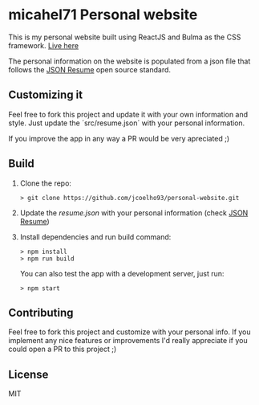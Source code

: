 # micahel71 Personal website

[//]: # "[![Quality Gate Status](https://sonarcloud.io/api/project_badges/measure?project=jcoelho93_personal-website&metric=alert_status)](https://sonarcloud.io/dashboard?id=jcoelho93_personal-website)"
[//]: # "[![Netlify Status](https://api.netlify.com/api/v1/badges/d32b64a2-9f48-4a26-b0d3-21cdf5548ec6/deploy-status)](https://app.netlify.com/sites/jcoelho93/deploys)"

This is my personal website built using ReactJS and Bulma as the CSS framework. [Live here](https://www.chalvatzis.de)

The personal information on the website is populated from a json file that follows the [JSON Resume](https://jsonresume.org/) open source standard.

## Customizing it

Feel free to fork this project and update it with your own information and style. Just update the ´src/resume.json´ with your personal information.

If you improve the app in any way a PR would be very apreciated ;)

## Build

1. Clone the repo:

   ```console
   > git clone https://github.com/jcoelho93/personal-website.git
   ```

1. Update the *resume.json* with your personal information (check [JSON Resume](https://jsonresume.org/))

1. Install dependencies and run build command:

   ```console
   > npm install
   > npm run build
   ```

   You can also test the app with a development server, just run:

   ```console
   > npm start
   ```

## Contributing

Feel free to fork this project and customize with your personal info. If you implement any nice features or improvements I'd really appreciate if you could open a PR to this project ;)

## License

MIT
